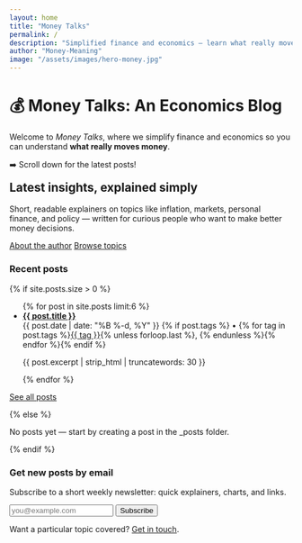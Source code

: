 ```yaml
---
layout: home
title: "Money Talks"
permalink: /
description: "Simplified finance and economics — learn what really moves money."
author: "Money-Meaning"
image: "/assets/images/hero-money.jpg"
---
```


# 💰 Money Talks: An Economics Blog

Welcome to *Money Talks*, where we simplify finance and economics so you can understand **what really moves money**.

➡️ Scroll down for the latest posts!

<section class="hero" aria-labelledby="hero-heading">
  <h2 id="hero-heading" style="margin-top:0;">Latest insights, explained simply</h2>
  <p>Short, readable explainers on topics like inflation, markets, personal finance, and policy — written for curious people who want to make better money decisions.</p>
  <p><a href="/about" class="btn">About the author</a> <a href="/tags" class="btn muted">Browse topics</a></p>
</section>

<section class="recent-posts">
  <h3>Recent posts</h3>
  {% if site.posts.size > 0 %}
    <ul class="post-list">
      {% for post in site.posts limit:6 %}
      <li class="post-item">
        <a href="{{ post.url | relative_url }}">
          <strong>{{ post.title }}</strong>
        </a>
        <div class="post-meta">
          <time datetime="{{ post.date | date_to_xmlschema }}">{{ post.date | date: "%B %-d, %Y" }}</time>
          {% if post.tags %} • <span class="tags">{% for tag in post.tags %}<a href="/tag/{{ tag | slugify }}/" class="tag">{{ tag }}</a>{% unless forloop.last %}, {% endunless %}{% endfor %}</span>{% endif %}
        </div>
        <p class="excerpt">{{ post.excerpt | strip_html | truncatewords: 30 }}</p>
      </li>
      {% endfor %}
    </ul>
    <p><a href="/blog" class="btn">See all posts</a></p>
  {% else %}
    <p>No posts yet — start by creating a post in the _posts folder.</p>
  {% endif %}
</section>

<!-- Optional: featured newsletter / CTA -->
<section class="cta">
  <h3>Get new posts by email</h3>
  <p>Subscribe to a short weekly newsletter: quick explainers, charts, and links.</p>
  <!-- Replace the action with your newsletters provider form -->
  <form action="https://example.com/subscribe" method="post" class="subscribe-form">
    <input type="email" name="email" placeholder="you@example.com" required />
    <button type="submit">Subscribe</button>
  </form>
</section>

<!-- Small site notes -->
<footer class="home-footer">
  <p>Want a particular topic covered? <a href="/contact">Get in touch</a>.</p>
</footer>